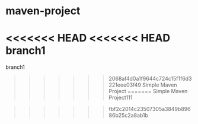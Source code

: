 # maven-project
<<<<<<< HEAD
<<<<<<< HEAD
branch1
=======
branch1 
>>>>>>> 2068af4d0a1f9644c724c15f1f6d3221eee03f49
Simple Maven Project
=======
Simple Maven Project111

>>>>>>> fbf2c2014c23507305a3849b89686b25c2a8ab1b
